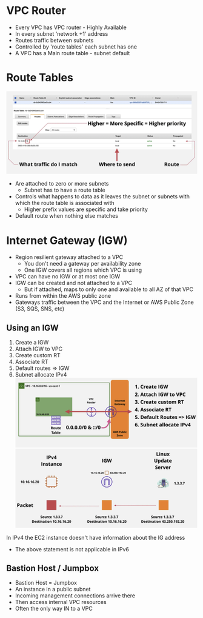 # VPC Router
- Every VPC has VPC router - Highly Available 
- In every subnet 'network +1' address
- Routes traffic between subnets
- Controlled by 'route tables' each subnet has one
- A VPC has a Main route table - subnet default 

# Route Tables
![](AWS/Cloud%20Solutions%20Architect/Personal%20Notes/attachments/Pasted%20image%2020240326213019.png)
- Are attached to zero or more subnets 
	- Subnet has to have a route table
- Controls what happens to data as it leaves the subnet or subnets with which the route table is associated with
	- Higher prefix values are specific and take priority
- Default route when nothing else matches

# Internet Gateway (IGW)
- Region resilient gateway attached to a VPC
	- You don't need a gateway per availability zone
	- One IGW covers all regions which VPC is using
- VPC can have no IGW or at most one IGW
- IGW can be created and not attached to a VPC
	- But if attached, maps to only one and available to all AZ of that VPC
- Runs from within the AWS public zone
- Gateways traffic between the VPC and the Internet or AWS Public Zone (S3, SQS, SNS, etc)

## Using an IGW
1. Create a IGW
2. Attach IGW to VPC
3. Create custom RT
4. Associate RT
5. Default routes => IGW
6. Subnet allocate IPv4
 ![](AWS/Cloud%20Solutions%20Architect/Personal%20Notes/attachments/Pasted%20image%2020240326213630.png)
![](AWS/Cloud%20Solutions%20Architect/Personal%20Notes/attachments/Pasted%20image%2020240326214143.png)

In IPv4 the EC2 instance doesn't have information about the IG address
- The above statement is not applicable in IPv6


## Bastion Host / Jumpbox
- Bastion Host = Jumpbox
- An instance in a public subnet
- Incoming management connections arrive there
- Then access internal VPC resources 
- Often the only way IN to a VPC

